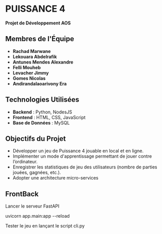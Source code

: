 
# **PUISSANCE 4**  
**Projet de Développement AOS**

## **Membres de l'Équipe**
- **Rachad Marwane**  
- **Lekouara Abdelrafik**  
- **Antunes Mendes Alexandre**  
- **Felli Mouheb**  
- **Levacher Jimmy**  
- **Gomes Nicolas**  
- **Andirandalaoarivony Era**  

## **Technologies Utilisées**
- **Backend** : Python, NodesJS
- **Frontend** : HTML, CSS, JavaScript
- **Base de Données** : MySQL

## **Objectifs du Projet**
- Développer un jeu de Puissance 4 jouable en local et en ligne.
- Implémenter un mode d'apprentissage permettant de jouer contre l’ordinateur.
- Enregistrer les statistiques de jeu des utilisateurs (nombre de parties jouées, gagnées, etc.).
- Adopter une architecture micro-services

## **FrontBack**

Lancer le serveur FastAPI

uvicorn app.main:app --reload


Tester le jeu en lançant le script cli.py